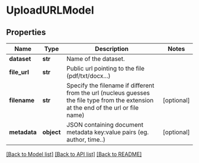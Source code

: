 # UploadURLModel

## Properties
Name | Type | Description | Notes
------------ | ------------- | ------------- | -------------
**dataset** | **str** | Name of the dataset. | 
**file_url** | **str** | Public url pointing to the file (pdf/txt/docx...) | 
**filename** | **str** | Specify the filename if different from the url (nucleus guesses the file type from the extension at the end of the url or file name) | [optional] 
**metadata** | **object** | JSON containing document metadata key:value pairs (eg. author, time..) | [optional] 

[[Back to Model list]](../README.md#documentation-for-models) [[Back to API list]](../README.md#documentation-for-api-endpoints) [[Back to README]](../README.md)


